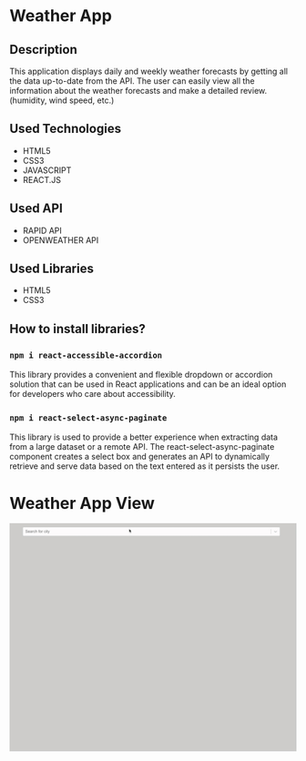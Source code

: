 # Weather App

## Description

This application displays daily and weekly weather forecasts by getting all the data up-to-date from the API.
The user can easily view all the information about the weather forecasts and make a detailed review.
(humidity, wind speed, etc.)

## Used Technologies

- HTML5
- CSS3
- JAVASCRIPT
- REACT.JS

## Used API

- RAPID API
- OPENWEATHER API

## Used Libraries

- HTML5
- CSS3

## How to install libraries?

### `npm i react-accessible-accordion`

This library provides a convenient and flexible dropdown or accordion solution that can be used in React applications and can be an ideal option for developers who care about accessibility.

### `npm i react-select-async-paginate`

This library is used to provide a better experience when extracting data from a large dataset or a remote API. The react-select-async-paginate component creates a select box and generates an API to dynamically retrieve and serve data based on the text entered as it persists the user.

# Weather App View

<img src="/public/images/screen-view.gif">
